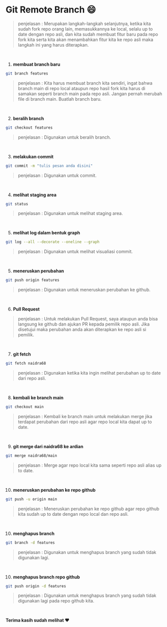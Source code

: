 # Git Remote Branch :smile:

> penjelasan : Merupakan langkah-langkah selanjutnya, ketika kita sudah fork repo orang lain, memasukkannya ke local, selalu up to date dengan repo asli, dan kita sudah membuat fitur baru pada repo fork kita serta kita akan menambahkan fitur kita ke repo asli maka langkah ini yang harus diterapkan.

<br>

1. **membuat branch baru**
```bash
git branch features
```

> penjelasan : Kita harus membuat branch kita sendiri, ingat bahwa branch main di repo local ataupun repo hasil fork kita harus di samakan seperti branch main pada repo asli. Jangan pernah merubah file di branch main. Buatlah branch baru.

<br>

2. **beralih branch**
```bash
git checkout features
```
> penjelasan : Digunakan untuk beralih branch.

<br>

3. **melakukan commit**
```bash
git commit -m "tulis pesan anda disini"
```
> penjelasan : Digunakan untuk commit.

<br>

4. **melihat staging area**
```bash
git status
```
> penjelasan : Digunakan untuk melihat staging area.

<br>

5. **melihat log dalam bentuk graph**
```bash
git log --all --decorate --oneline --graph
```
> penjelasan : Digunakan untuk melihat visualiasi commit.
<br>

5. **meneruskan perubahan**
```bash
git push origin features
```
> penjelasan : Digunakan untuk meneruskan perubahan ke github.
<br>

6. **Pull Request**

> penjelasan : Untuk melakukan Pull Request, saya ataupun anda bisa langsung ke github dan ajukan PR kepada pemilik repo asli. Jika disetujui maka perubahan anda akan diterapkan ke repo asli si pemilik.
<br>

7. **git fetch**
```bash
git fetch naidra68
```
> penjelasan : Digunakan ketika kita ingin melihat perubahan up to date dari repo asli.
<br>

8. **kembali ke branch main**
```bash
git checkout main
```
> penjelasan : Kembali ke branch main untuk melakukan merge jika terdapat perubahan dari repo asli agar repo local kita dapat up to date.
<br>

9. **git merge dari naidra68 ke ardian**
```bash
git merge naidra68/main
```
> penjelasan : Merge agar repo local kita sama seperti repo asli alias up to date.
<br>

10. **meneruskan perubahan ke repo github**
```bash
git push -u origin main
```
> penjelasan : Meneruskan perubahan ke repo github agar repo github kita sudah up to date dengan repo local dan repo asli.
<br>

10. **menghapus branch**
```bash
git branch -d features
```
> penjelasan : Digunakan untuk menghapus branch yang sudah tidak digunakan lagi.
<br>

10. **menghapus branch repo github**
```bash
git push origin -d features
```
> penjelasan : Digunakan untuk menghapus branch yang sudah tidak digunakan lagi pada repo github kita.
<br>

**Terima kasih sudah melihat :heart:**